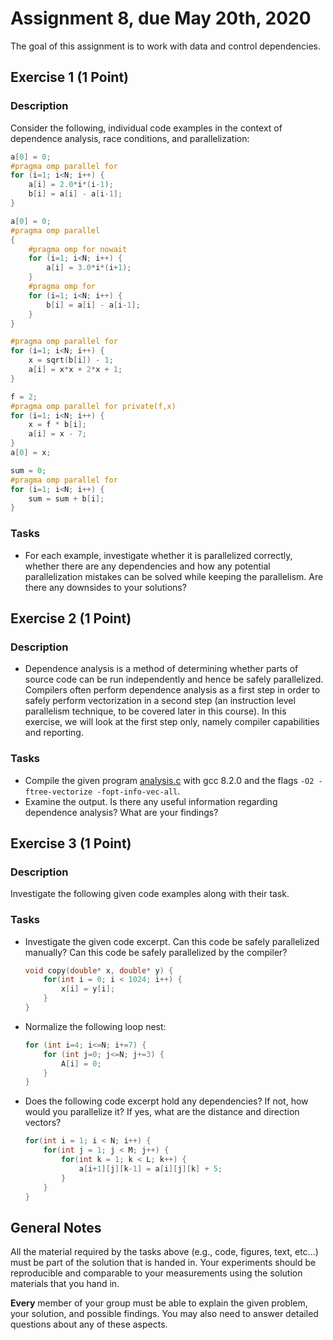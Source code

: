 # Assignment 8, due May 20th, 2020

The goal of this assignment is to work with data and control dependencies.

## Exercise 1 (1 Point)

### Description

Consider the following, individual code examples in the context of dependence analysis, race conditions, and parallelization:

```C
a[0] = 0;
#pragma omp parallel for
for (i=1; i<N; i++) {
    a[i] = 2.0*i*(i-1);
    b[i] = a[i] - a[i-1];
}
```

```C
a[0] = 0;
#pragma omp parallel
{
    #pragma omp for nowait
    for (i=1; i<N; i++) {
        a[i] = 3.0*i*(i+1);
    }
    #pragma omp for
    for (i=1; i<N; i++) {
        b[i] = a[i] - a[i-1];
    }
}
```

```C
#pragma omp parallel for
for (i=1; i<N; i++) {
    x = sqrt(b[i]) - 1;
    a[i] = x*x + 2*x + 1;
}
```

```C
f = 2;
#pragma omp parallel for private(f,x)
for (i=1; i<N; i++) {
    x = f * b[i];
    a[i] = x - 7;
}
a[0] = x; 
```
```C
sum = 0; 
#pragma omp parallel for
for (i=1; i<N; i++) {
    sum = sum + b[i];
}
```

### Tasks

- For each example, investigate whether it is parallelized correctly, whether there are any dependencies and how any potential parallelization mistakes can be solved while keeping the parallelism. Are there any downsides to your solutions?

## Exercise 2 (1 Point)

### Description

- Dependence analysis is a method of determining whether parts of source code can be run independently and hence be safely parallelized. Compilers often perform dependence analysis as a first step in order to safely perform vectorization in a second step (an instruction level parallelism technique, to be covered later in this course). In this exercise, we will look at the first step only, namely compiler capabilities and reporting.

### Tasks
- Compile the given program [analysis.c](analysis.c) with gcc 8.2.0 and the flags `-O2 -ftree-vectorize -fopt-info-vec-all`.
- Examine the output. Is there any useful information regarding dependence analysis? What are your findings?

## Exercise 3 (1 Point)

### Description

Investigate the following given code examples along with their task.

### Tasks

- Investigate the given code excerpt. Can this code be safely parallelized manually? Can this code be safely parallelized by the compiler?
    ```C
    void copy(double* x, double* y) {
        for(int i = 0; i < 1024; i++) {
            x[i] = y[i];
        }
    }
    ```
- Normalize the following loop nest:
    ```C
    for (int i=4; i<=N; i+=7) {
        for (int j=0; j<=N; j+=3) {
            A[i] = 0;
        }
    }
    ```
- Does the following code excerpt hold any dependencies? If not, how would you parallelize it? If yes, what are the distance and direction vectors?
    ```C
    for(int i = 1; i < N; i++) {
        for(int j = 1; j < M; j++) {
            for(int k = 1; k < L; k++) {
                a[i+1][j][k-1] = a[i][j][k] + 5;
            }
        }
    }
    ```

## General Notes

All the material required by the tasks above (e.g., code, figures, text, etc...) must be part of the solution that is handed in. Your experiments should be reproducible and comparable to your measurements using the solution materials that you hand in.

**Every** member of your group must be able to explain the given problem, your solution, and possible findings. You may also need to answer detailed questions about any of these aspects.